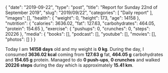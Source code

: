 {
    "date": "2019-09-22",
    "type": "post",
    "title": "Report for Sunday 22nd of September 2019",
    "slug": "2019\/09\/22",
    "categories": [
        "Daily report"
    ],
    "images": [],
    "health": {
        "weight": 0,
        "height": 173,
        "age": 14158
    },
    "nutrition": {
        "calories": 3636.02,
        "fat": 127.63,
        "carbohydrates": 464.05,
        "protein": 154.65
    },
    "exercise": {
        "pushups": 0,
        "crunches": 0,
        "steps": 20226
    },
    "media": {
        "books": [],
        "podcast": [],
        "youtube": [],
        "movies": [],
        "photos": []
    }
}

Today I am <strong>14158 days</strong> old and my weight is <strong>0 kg</strong>. During the day, I consumed <strong>3636.02 kcal</strong> coming from <strong>127.63 g</strong> fat, <strong>464.05 g</strong> carbohydrates and <strong>154.65 g</strong> protein. Managed to do <strong>0 push-ups</strong>, <strong>0 crunches</strong> and walked <strong>20226 steps</strong> during the day which is approximately <strong>15.41 km</strong>.